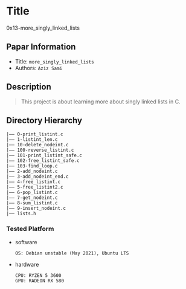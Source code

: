 Title
===
0x13-more_singly_linked_lists
## Papar Information
- Title:  `more_singly_linked_lists`
- Authors:  `Aziz Sami`

## Description
> This project is about learning more about singly linked lists in C.
## Directory Hierarchy
```
|—— 0-print_listint.c
|—— 1-listint_len.c
|—— 10-delete_nodeint.c
|—— 100-reverse_listint.c
|—— 101-print_listint_safe.c
|—— 102-free_listint_safe.c
|—— 103-find_loop.c
|—— 2-add_nodeint.c
|—— 3-add_nodeint_end.c
|—— 4-free_listint.c
|—— 5-free_listint2.c
|—— 6-pop_listint.c
|—— 7-get_nodeint.c
|—— 8-sum_listint.c
|—— 9-insert_nodeint.c
|—— lists.h
```
### Tested Platform
- software
  ```
  OS: Debian unstable (May 2021), Ubuntu LTS
  ```
- hardware
  ```
  CPU: RYZEN 5 3600
  GPU: RADEON RX 580
  ```
